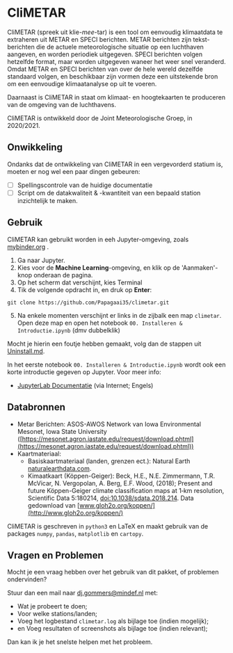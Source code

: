 # CliMETAR
CliMETAR (spreek uit klie-*mee*-tar) is een tool om eenvoudig klimaatdata te extraheren uit METAR en SPECI berichten. METAR berichten zijn tekst-berichten die de actuele meteorologische situatie op een luchthaven aangeven, en worden periodiek uitgegeven. SPECI berichten volgen hetzelfde format, maar worden uitgegeven waneer het weer snel veranderd. Omdat METAR en SPECI berichten van over de hele wereld dezelfde standaard volgen, en beschikbaar zijn vormen deze een uitstekende bron om een eenvoudige klimaatanalyse op uit te voeren.

Daarnaast is CliMETAR in staat om klimaat- en hoogtekaarten te produceren van de omgeving van de luchthavens.

CliMETAR is ontwikkeld door de Joint Meteorologische Groep, in 2020/2021.

## Onwikkeling
Ondanks dat de ontwikkeling van CliMETAR in een vergevorderd statium is, moeten er nog wel een paar dingen gebeuren:
* [ ] Spellingscontrole van de huidige documentatie
* [ ] Script om de datakwaliteit & -kwantiteit van een bepaald station inzichtelijk te maken.

## Gebruik
CliMETAR kan gebruikt worden in eeh Jupyter-omgeving, zoals [mybinder.org](https://mybinder.org/) .

1. Ga naar Jupyter.
2. Kies voor de **Machine Learning**-omgeving, en klik op de 'Aanmaken'-knop onderaan de pagina.
3. Op het scherm dat verschijnt, kies Terminal
4. Tik de volgende opdracht in, en druk op <b>Enter</b>:
```
git clone https://github.com/Papagaai35/climetar.git
```
5. Na enkele momenten verschijnt er links in de zijbalk een map `climetar`. Open deze map en open het notebook `00. Installeren & Introductie.ipynb` (dmv dubbelklik)

Mocht je hierin een foutje hebben gemaakt, volg dan de stappen uit [Uninstall.md](resources/Uninstall.md).

In het eerste notebook `00. Installeren & Introductie.ipynb` wordt ook een korte introductie gegeven op Jupyter. Voor meer info:
* [JupyterLab Documentatie](https://jupyterlab.readthedocs.io) (via Internet; Engels)

## Databronnen
* Metar Berichten:
  ASOS-AWOS Network van Iowa Environmental Mesonet, Iowa State University ([https://mesonet.agron.iastate.edu/request/download.phtml](https://mesonet.agron.iastate.edu/request/download.phtml))
* Kaartmateriaal:
   * Basiskaartmateriaal (landen, grenzen ect.): Natural Earth [naturalearthdata.com](https://www.naturalearthdata.com/).
   * Kimaatkaart (Köppen-Geiger): Beck, H.E., N.E. Zimmermann, T.R. McVicar, N. Vergopolan, A. Berg, E.F. Wood, (2018); Present and future Köppen-Geiger climate classification maps at 1‑km resolution, Scientific Data 5:180214, [doi:10.1038/sdata.2018.214](https://www.doi.org/10.1038/sdata.2018.214).
   Data gedownload van [www.gloh2o.org/koppen/](http://www.gloh2o.org/koppen/)

CliMETAR is geschreven in `python3` en LaTeX en maakt gebruik van de packages `numpy`, `pandas`, `matplotlib` en `cartopy`.

## Vragen en Problemen
Mocht je een vraag hebben over het gebruik van dit pakket, of problemen ondervinden?

Stuur dan een mail naar [dj.gommers@mindef.nl](mailto:dj.gommers@mindef.nl) met:
 * Wat je probeert te doen;
 * Voor welke stations/landen;
 * Voeg het logbestand `climetar.log` als bijlage toe (indien mogelijk);
 * en Voeg resultaten of screenshots als bijlage toe (indien relevant);

Dan kan ik je het snelste helpen met het probleem.
